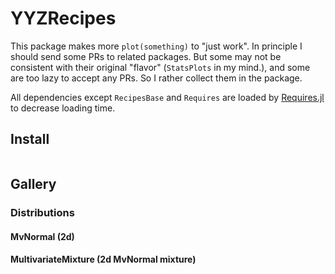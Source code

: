 # YYZRecipes

This package makes more `plot(something)` to "just work". In principle I should send some PRs to related packages. But some may not be consistent with their original "flavor" (`StatsPlots` in my mind.), and some are too lazy to accept any PRs. So I rather collect them in the package.

All dependencies except `RecipesBase` and `Requires` are loaded by [Requires.jl](https://github.com/JuliaPackaging/Requires.jl) to decrease loading time.

## Install

```julia

```

## Gallery

### Distributions

#### MvNormal (2d)

#### MultivariateMixture (2d MvNormal mixture)





